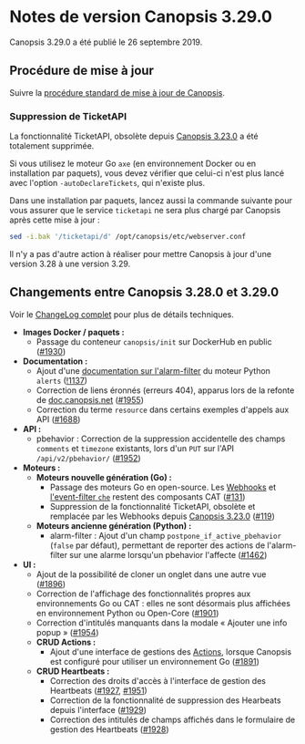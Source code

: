 # Notes de version Canopsis 3.29.0

Canopsis 3.29.0 a été publié le 26 septembre 2019.

## Procédure de mise à jour

Suivre la [procédure standard de mise à jour de Canopsis](../guide-administration/mise-a-jour/index.md).

### Suppression de TicketAPI

La fonctionnalité TicketAPI, obsolète depuis [Canopsis 3.23.0](3.23.0.md) a été totalement supprimée.

Si vous utilisez le moteur Go `axe` (en environnement Docker ou en installation par paquets), vous devez vérifier que celui-ci n'est plus lancé avec l'option `-autoDeclareTickets`, qui n'existe plus.

Dans une installation par paquets, lancez aussi la commande suivante pour vous assurer que le service `ticketapi` ne sera plus chargé par Canopsis après cette mise à jour :
```sh
sed -i.bak '/ticketapi/d' /opt/canopsis/etc/webserver.conf
```

Il n'y a pas d'autre action à réaliser pour mettre Canopsis à jour d'une version 3.28 à une version 3.29.

## Changements entre Canopsis 3.28.0 et 3.29.0

Voir le [ChangeLog complet](https://git.canopsis.net/canopsis/canopsis/blob/develop/CHANGELOG.md) pour plus de détails techniques.

*  **Images Docker / paquets :**
    *  Passage du conteneur `canopsis/init` sur DockerHub en public ([#1930](https://git.canopsis.net/canopsis/canopsis/issues/1930))
*  **Documentation :**
    *  Ajout d'une [documentation sur l'alarm-filter](../guide-administration/moteurs/moteur-alerts-alarm-filter.md) du moteur Python `alerts` ([!1137](https://git.canopsis.net/canopsis/canopsis/merge_requests/1137))
    *  Correction de liens éronnés (erreurs 404), apparus lors de la refonte de [doc.canopsis.net](https://doc.canopsis.net) ([#1955](https://git.canopsis.net/canopsis/canopsis/issues/1955))
    *  Correction du terme `resource` dans certains exemples d'appels aux API ([#1688](https://git.canopsis.net/canopsis/canopsis/issues/1688))
*  **API :**
    *  pbehavior : Correction de la suppression accidentelle des champs `comments` et `timezone` existants, lors d'un `PUT` sur l'API `/api/v2/pbehavior/` ([#1952](https://git.canopsis.net/canopsis/canopsis/issues/1952))
*  **Moteurs :**
    *  **Moteurs nouvelle génération (Go) :**
        *  Passage des moteurs Go en open-source. Les [Webhooks](../guide-administration/moteurs/moteur-axe-webhooks.md) et [l'event-filter `che`](../guide-administration/moteurs/moteur-che-event_filter.md) restent des composants CAT ([#131](https://git.canopsis.net/canopsis/go-engines/issues/131))
        *  Suppression de la fonctionnalité TicketAPI, obsolète et remplacée par les Webhooks depuis [Canopsis 3.23.0](3.23.0.md) ([#119](https://git.canopsis.net/canopsis/go-engines/issues/119))
    *  **Moteurs ancienne génération (Python) :**
        *  alarm-filter : Ajout d'un champ `postpone_if_active_pbehavior` (`false` par défaut), permettant de reporter des actions de l'alarm-filter sur une alarme lorsqu'un pbehavior l'affecte ([#1462](https://git.canopsis.net/canopsis/canopsis/issues/1462))
*  **UI :**
    *  Ajout de la possibilité de cloner un onglet dans une autre vue ([#1896](https://git.canopsis.net/canopsis/canopsis/issues/1896))
    *  Correction de l'affichage des fonctionnalités propres aux environnements Go ou CAT : elles ne sont désormais plus affichées en environnement Python ou Open-Core ([#1901](https://git.canopsis.net/canopsis/canopsis/issues/1901))
    *  Correction d'intitulés manquants dans la modale « Ajouter une info popup » ([#1954](https://git.canopsis.net/canopsis/canopsis/issues/1954))
    *  **CRUD Actions :**
        *  Ajout d'une interface de gestions des [Actions](../guide-administration/moteurs/moteur-action.md), lorsque Canopsis est configuré pour utiliser un environnement Go ([#1891](https://git.canopsis.net/canopsis/canopsis/issues/1891))
    *  **CRUD Heartbeats :**
        *  Correction des droits d'accès à l'interface de gestion des Heartbeats ([#1927](https://git.canopsis.net/canopsis/canopsis/issues/1927), [#1951](https://git.canopsis.net/canopsis/canopsis/issues/1951))
        *  Correction de la fonctionnalité de suppression des Hearbeats depuis l'interface ([#1929](https://git.canopsis.net/canopsis/canopsis/issues/1929))
        *  Correction des intitulés de champs affichés dans le formulaire de gestion des Heartbeats ([#1928](https://git.canopsis.net/canopsis/canopsis/issues/1928))
